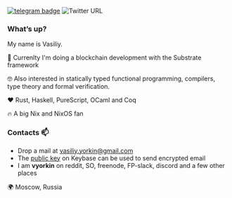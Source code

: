 [![telegram badge](https://img.shields.io/badge/%40vyorkin-telegram-%23fff)](https://t.me/vyorkin)
![Twitter URL](https://img.shields.io/twitter/url?label=%40yorkin&url=https%3A%2F%2Ftwitter.com%2Fyorkin)

### What’s up?

My name is Vasiliy.

🏢 Currenlty I'm doing a blockchain development with the Substrate framework

:nerd_face: Also interested in statically typed functional programming, compilers, type theory and formal verification.

❤️ Rust, Haskell, PureScript, OCaml and Coq

🔥 A big Nix and NixOS fan

### Contacts :mailbox:

* Drop a mail at <vasiliy.yorkin@gmail.com>
* The [public key](https://keybase.io/vyorkin) on Keybase can be used to send encrypted email
* I am **vyorkin** on reddit, SO, freenode, FP-slack, discord and a few other places

🌍 Moscow, Russia
